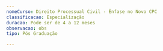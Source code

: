 ```yaml
---
nomeCurso: Direito Processual Civil - Ênfase no Novo CPC
classificacao: Especialização
duracao: Pode ser de 4 a 12 meses
observacao: obs
tipo: Pós Graduação

---
```



